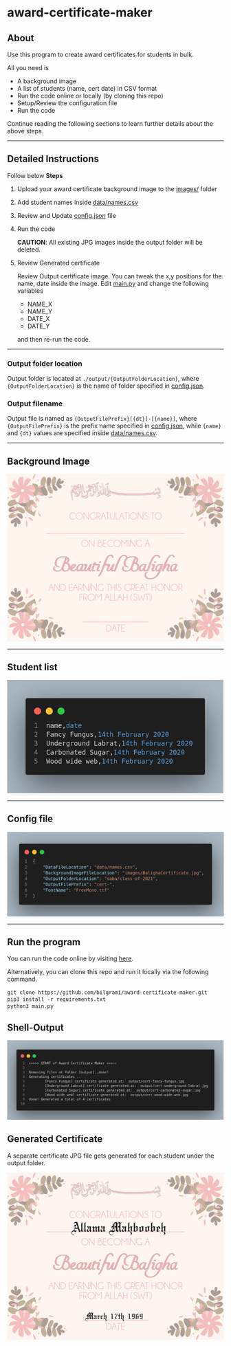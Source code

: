 # award-certificate-maker

## About

Use this program to create award certificates for students in bulk.

All you need is

- A background image
- A list of students (name, cert date) in CSV format
- Run the code online or locally (by cloning this repo)
- Setup/Review the configuration file
- Run the code

Continue reading the following sections to learn further details about the above steps.

---

## Detailed Instructions

Follow below **Steps**

1) Upload your award certificate background image to the [images/](images/) folder
2) Add student names inside [data/names.csv](data/names.csv)
3) Review and Update [config.json](config.json) file
4) Run the code

   __CAUTION__: All existing JPG images inside the output folder will be deleted.

5) Review Generated certificate

   Review Output certificate image. You can tweak the x,y positions for the name, date inside the image. Edit [main.py](main.py) and change the following variables

      - NAME_X
      - NAME_Y
      - DATE_X
      - DATE_Y

   and then re-run the code.

---

### Output folder location

Output folder is located at ```./output/{OutputFolderLocation}```, where ```{OutputFolderLocation}``` is the name of folder specified in [config.json](config.json).

### Output filename

Output file is named as  ```{OutputFilePrefix}[{dt}]-[{name}]```, where ```{OutputFilePrefix}``` is the prefix name specified in [config.json](config.json), while ```{name}``` and ```{dt}``` values are specified inside [data/names.csv](data/names.csv).

---

## Background Image

![background image](public/images/BalighaCertificate.jpg)

---

## Student list

![background image](public/images/names.png)

---

## Config file

![background image](public/images/config.png)

---

## Run the program

You can run the code online by visiting [here](https://repl.it/@bilgrami/award-certificate-maker#README.md).

Alternatively, you can clone this repo and run it locally via the following command.

```base
git clone https://github.com/bilgrami/award-certificate-maker.git
pip3 install -r requirements.txt 
python3 main.py
```

## Shell-Output

![background image](public/images/shell-output.png)

## Generated Certificate

A separate certificate JPG file gets generated for each student under the output folder.

![background image](public/images/certificate-[March-17th-1969]-[allama-mahboobeh].jpg)
